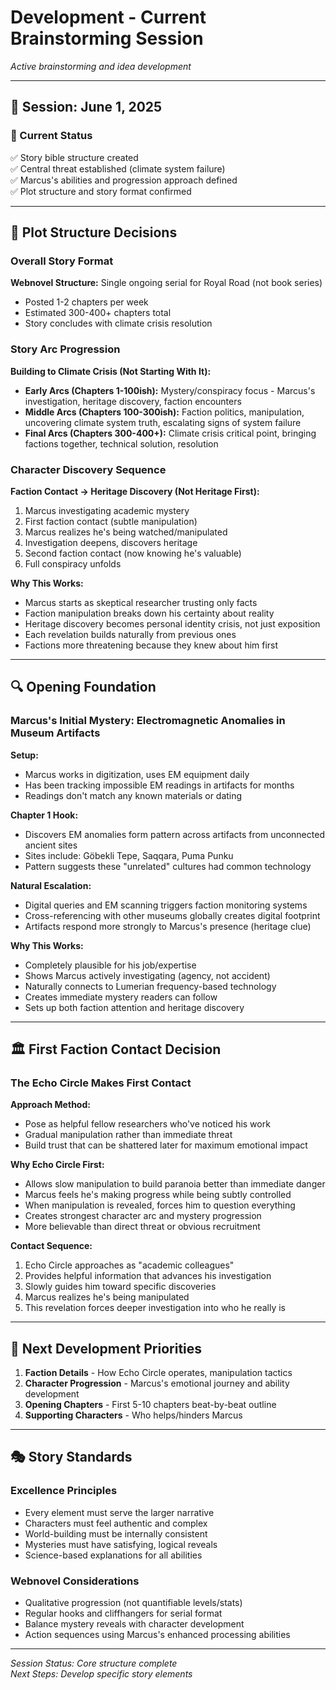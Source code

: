 # Development - Current Brainstorming Session

*Active brainstorming and idea development*

---

## 📅 Session: June 1, 2025

### 🎯 Current Status
✅ Story bible structure created  
✅ Central threat established (climate system failure)  
✅ Marcus's abilities and progression approach defined  
✅ Plot structure and story format confirmed  

---

## 🚀 Plot Structure Decisions

### Overall Story Format
**Webnovel Structure:** Single ongoing serial for Royal Road (not book series)
- Posted 1-2 chapters per week
- Estimated 300-400+ chapters total
- Story concludes with climate crisis resolution

### Story Arc Progression
**Building to Climate Crisis (Not Starting With It):**
- **Early Arcs (Chapters 1-100ish):** Mystery/conspiracy focus - Marcus's investigation, heritage discovery, faction encounters
- **Middle Arcs (Chapters 100-300ish):** Faction politics, manipulation, uncovering climate system truth, escalating signs of system failure
- **Final Arcs (Chapters 300-400+):** Climate crisis critical point, bringing factions together, technical solution, resolution

### Character Discovery Sequence
**Faction Contact → Heritage Discovery (Not Heritage First):**
1. Marcus investigating academic mystery
2. First faction contact (subtle manipulation)
3. Marcus realizes he's being watched/manipulated
4. Investigation deepens, discovers heritage
5. Second faction contact (now knowing he's valuable)
6. Full conspiracy unfolds

**Why This Works:**
- Marcus starts as skeptical researcher trusting only facts
- Faction manipulation breaks down his certainty about reality
- Heritage discovery becomes personal identity crisis, not just exposition
- Each revelation builds naturally from previous ones
- Factions more threatening because they knew about him first

---

## 🔍 Opening Foundation

### Marcus's Initial Mystery: Electromagnetic Anomalies in Museum Artifacts

**Setup:**
- Marcus works in digitization, uses EM equipment daily
- Has been tracking impossible EM readings in artifacts for months
- Readings don't match any known materials or dating

**Chapter 1 Hook:**
- Discovers EM anomalies form pattern across artifacts from unconnected ancient sites
- Sites include: Göbekli Tepe, Saqqara, Puma Punku
- Pattern suggests these "unrelated" cultures had common technology

**Natural Escalation:**
- Digital queries and EM scanning triggers faction monitoring systems
- Cross-referencing with other museums globally creates digital footprint
- Artifacts respond more strongly to Marcus's presence (heritage clue)

**Why This Works:**
- Completely plausible for his job/expertise
- Shows Marcus actively investigating (agency, not accident)
- Naturally connects to Lumerian frequency-based technology
- Creates immediate mystery readers can follow
- Sets up both faction attention and heritage discovery

---

## 🏛️ First Faction Contact Decision

### The Echo Circle Makes First Contact

**Approach Method:**
- Pose as helpful fellow researchers who've noticed his work
- Gradual manipulation rather than immediate threat
- Build trust that can be shattered later for maximum emotional impact

**Why Echo Circle First:**
- Allows slow manipulation to build paranoia better than immediate danger
- Marcus feels he's making progress while being subtly controlled
- When manipulation is revealed, forces him to question everything
- Creates strongest character arc and mystery progression
- More believable than direct threat or obvious recruitment

**Contact Sequence:**
1. Echo Circle approaches as "academic colleagues"
2. Provides helpful information that advances his investigation
3. Slowly guides him toward specific discoveries
4. Marcus realizes he's being manipulated
5. This revelation forces deeper investigation into who he really is

---

## 📝 Next Development Priorities

1. **Faction Details** - How Echo Circle operates, manipulation tactics
2. **Character Progression** - Marcus's emotional journey and ability development
3. **Opening Chapters** - First 5-10 chapters beat-by-beat outline
4. **Supporting Characters** - Who helps/hinders Marcus

---

## 🎭 Story Standards

### Excellence Principles
- Every element must serve the larger narrative
- Characters must feel authentic and complex
- World-building must be internally consistent
- Mysteries must have satisfying, logical reveals
- Science-based explanations for all abilities

### Webnovel Considerations
- Qualitative progression (not quantifiable levels/stats)
- Regular hooks and cliffhangers for serial format
- Balance mystery reveals with character development
- Action sequences using Marcus's enhanced processing abilities

---

*Session Status: Core structure complete*  
*Next Steps: Develop specific story elements*